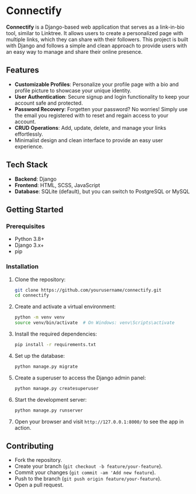 # Connectify

**Connectify** is a Django-based web application that serves as a link-in-bio tool, similar to Linktree. It allows users to create a personalized page with multiple links, which they can share with their followers. This project is built with Django and follows a simple and clean approach to provide users with an easy way to manage and share their online presence.

## Features

- **Customizable Profiles**: Personalize your profile page with a bio and profile picture to showcase your unique identity.
- **User Authentication**: Secure signup and login functionality to keep your account safe and protected.
- **Password Recovery**: Forgetten your password? No worries! Simply use the email you registered with to reset and regain access to your account.
- **CRUD Operations**: Add, update, delete, and manage your links effortlessly.
- Minimalist design and clean interface to provide an easy user experience.

## Tech Stack

- **Backend**: Django
- **Frontend**: HTML, SCSS, JavaScript
- **Database**: SQLite (default), but you can switch to PostgreSQL or MySQL
  
## Getting Started

### Prerequisites

- Python 3.8+
- Django 3.x+
- pip

### Installation

1. Clone the repository:
    ```bash
    git clone https://github.com/yourusername/connectify.git
    cd connectify
    ```

2. Create and activate a virtual environment:
    ```bash
    python -m venv venv
    source venv/bin/activate  # On Windows: venv\Scripts\activate
    ```

3. Install the required dependencies:
    ```bash
    pip install -r requirements.txt
    ```

4. Set up the database:
    ```bash
    python manage.py migrate
    ```

5. Create a superuser to access the Django admin panel:
    ```bash
    python manage.py createsuperuser
    ```

6. Start the development server:
    ```bash
    python manage.py runserver
    ```

7. Open your browser and visit `http://127.0.0.1:8000/` to see the app in action.


## Contributing
- Fork the repository.
- Create your branch (`git checkout -b feature/your-feature`).
- Commit your changes (`git commit -am 'Add new feature`).
- Push to the branch (`git push origin feature/your-feature`).
- Open a pull request.
